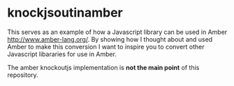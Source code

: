 knockjsoutinamber
=================

This serves as an example of how a Javascript library can be used in Amber http://www.amber-lang.org/.
By showing how I thought about and used Amber to make this conversion I want to inspire you to convert other Javascript libararies for use in Amber.

The amber knockoutjs implementation is __not the main point__ of this repository.
